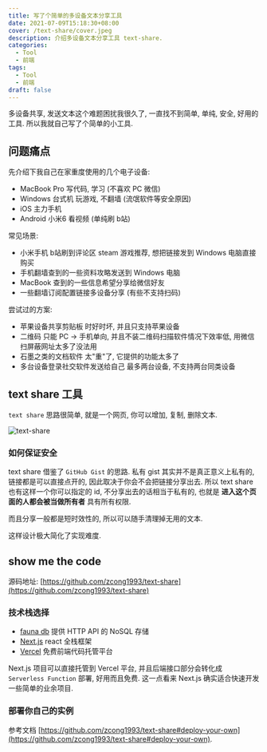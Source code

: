 ```yaml
---
title: 写了个简单的多设备文本分享工具
date: 2021-07-09T15:18:30+08:00
cover: /text-share/cover.jpeg
description: 介绍多设备文本分享工具 text-share.
categories:
  - Tool
  - 前端
tags:
  - Tool
  - 前端
draft: false
---
```


多设备共享, 发送文本这个难题困扰我很久了, 一直找不到简单, 单纯, 安全, 好用的工具. 所以我就自己写了个简单的小工具.

<!--more-->

## 问题痛点

先介绍下我自己在家重度使用的几个电子设备:

- MacBook Pro 写代码, 学习 (不喜欢 PC 微信)
- Windows 台式机 玩游戏, 不翻墙 (流氓软件等安全原因)
- iOS 主力手机
- Android 小米6 看视频 (单纯刷 b站)

常见场景:

- 小米手机 b站刷到评论区 steam 游戏推荐, 想把链接发到 Windows 电脑直接购买
- 手机翻墙查到的一些资料攻略发送到 Windows 电脑
- MacBook 查到的一些信息希望分享给微信好友
- 一些翻墙订阅配置链接多设备分享 (有些不支持扫码)

尝试过的方案:

- 苹果设备共享剪贴板 时好时坏, 并且只支持苹果设备
- 二维码 只能 PC -> 手机单向, 并且不装二维码扫描软件情况下效率低, 用微信扫屏蔽网址太多了没法用
- 石墨之类的文档软件 太"重"了, 它提供的功能太多了
- 多台设备登录社交软件发送给自己 最多两台设备, 不支持两台同类设备

## text share 工具

`text share` 思路很简单, 就是一个网页, 你可以增加, 复制, 删除文本.

![text-share](/text-share/show.png)

### 如何保证安全

text share 借鉴了 `GitHub Gist` 的思路. 私有 gist 其实并不是真正意义上私有的, 链接都是可以直接点开的, 因此取决于你会不会把链接分享出去. 所以 text share 也有这样一个你可以指定的 id, 不分享出去的话相当于私有的, 也就是 **进入这个页面的人都会被当做所有者** 具有所有权限.

而且分享一般都是短时效性的, 所以可以随手清理掉无用的文本.

这样设计极大简化了实现难度.

## show me the code

源码地址: [https://github.com/zcong1993/text-share](https://github.com/zcong1993/text-share)

### 技术栈选择

- [fauna db](https://fauna.com) 提供 HTTP API 的 NoSQL 存储
- [Next.js](https://nextjs.org) react 全栈框架
- [Vercel](https://vercel.com) 免费前端代码托管平台

Next.js 项目可以直接托管到 Vercel 平台, 并且后端接口部分会转化成 `Serverless Function` 部署, 好用而且免费. 这一点看来 Next.js 确实适合快速开发一些简单的业余项目.

### 部署你自己的实例

参考文档 [https://github.com/zcong1993/text-share#deploy-your-own](https://github.com/zcong1993/text-share#deploy-your-own).
